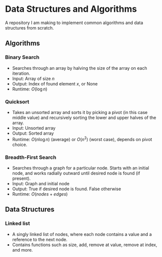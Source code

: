 # Data Structures and Algorithms

A repository I am making to implement common algorithms and data structures from scratch.

## Algorithms
### Binary Search
- Searches through an array by halving the size of the array on each iteration.
- Input: Array of size $n$
- Output: Index of found element $x$, or None
- Runtime: $O(\log n)$

### Quicksort
- Takes an unsorted array and sorts it by picking a pivot (in this case middle value) and recursively sorting the lower and upper halves of the array. 
- Input: Unsorted array
- Output: Sorted array
- Runtime: $O(n \log n)$ (average) or $O(n^2)$ (worst case), depends on pivot choice. 

### Breadth-First Search
- Searches through a graph for a particular node. Starts with an initial node, and works radially outward until desired node is found (if present).
- Input: Graph and initial node
- Output: True if desired node is found. False otherwise
- Runtime: $O(nodes + edges)$

## Data Structures
### Linked list
- A singly linked list of nodes, where each node contains a value and a reference to the next node.
- Contains functions such as size, add, remove at value, remove at index, and more. 


